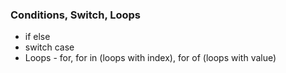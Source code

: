 ### Conditions, Switch, Loops
- if else
- switch case
- Loops - for, for in (loops with index), for of (loops with value)